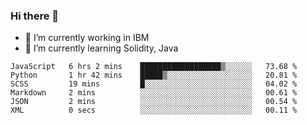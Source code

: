 ### Hi there 👋

<!--
**mathcodeman/mathcodeman** is a ✨ _special_ ✨ repository because its `README.md` (this file) appears on your GitHub profile.

Here are some ideas to get you started:

- 🔭 I’m currently working on ...
- 🌱 I’m currently learning ...
- 👯 I’m looking to collaborate on ...
- 🤔 I’m looking for help with ...
- 💬 Ask me about ...
- 📫 How to reach me: ...
- 😄 Pronouns: ...
- ⚡ Fun fact: ...
-->

- 🔭 I’m currently working in IBM
- 🌱 I’m currently learning Solidity, Java

<!--START_SECTION:waka-->

```text
JavaScript   6 hrs 2 mins    ██████████████████▒░░░░░░   73.68 %
Python       1 hr 42 mins    █████▒░░░░░░░░░░░░░░░░░░░   20.81 %
SCSS         19 mins         █░░░░░░░░░░░░░░░░░░░░░░░░   04.02 %
Markdown     2 mins          ░░░░░░░░░░░░░░░░░░░░░░░░░   00.61 %
JSON         2 mins          ░░░░░░░░░░░░░░░░░░░░░░░░░   00.54 %
XML          0 secs          ░░░░░░░░░░░░░░░░░░░░░░░░░   00.11 %
```

<!--END_SECTION:waka-->
